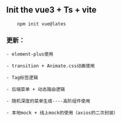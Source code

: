 ## Init the vue3 + Ts + vite
```
    npm init vue@lates
```

### 更新：
    - element-plus使用

    - transition + Animate.css动画使用

    - Tag标签逻辑

    - 后端菜单 + 动态路由逻辑

    - 随机深度的菜单生成----高阶组件使用

    - 本地mock + 线上mock的使用（axios的二次封装）